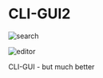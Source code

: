 # CLI-GUI2
![search](https://cloud.githubusercontent.com/assets/13282284/24106955/dd0d24c8-0d5f-11e7-924c-5f8189f8fe23.png)

![editor](https://cloud.githubusercontent.com/assets/13282284/24107052/2421b07c-0d60-11e7-8be6-b11ab4566ac5.png)

CLI-GUI - but much better